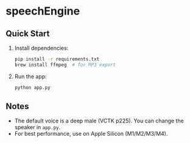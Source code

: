 # speechEngine

## Quick Start

1. Install dependencies:
   ```sh
   pip install -r requirements.txt
   brew install ffmpeg  # for MP3 export
   ```

2. Run the app:
   ```sh
   python app.py
   ```

## Notes
- The default voice is a deep male (VCTK p225). You can change the speaker in `app.py`.
- For best performance, use on Apple Silicon (M1/M2/M3/M4).